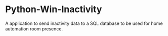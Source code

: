 # Python-Win-Inactivity
A application to send inactivity data to a SQL database to be used for home automation room presence.
